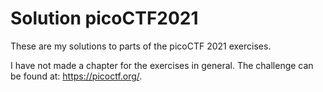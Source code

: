# Solution picoCTF2021

These are my solutions to parts of the picoCTF 2021 exercises.

I have not made a chapter for the exercises in general.
The challenge can be found at: https://picoctf.org/.

